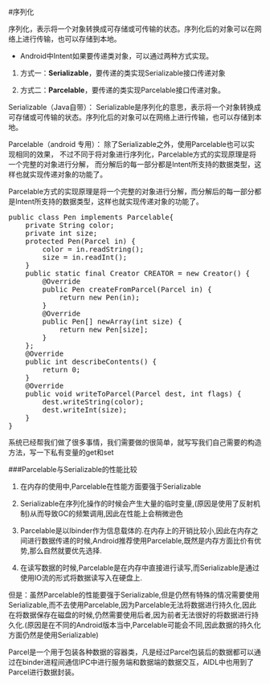#序列化

序列化，表示将一个对象转换成可存储或可传输的状态。序列化后的对象可以在网络上进行传输，也可以存储到本地。

 * Android中Intent如果要传递类对象，可以通过两种方式实现。

1. 方式一：**Serializable**，要传递的类实现Serializable接口传递对象

2. 方式二：**Parcelable**，要传递的类实现Parcelable接口传递对象。

Serializable（Java自带）：
Serializable是序列化的意思，表示将一个对象转换成可存储或可传输的状态。序列化后的对象可以在网络上进行传输，也可以存储到本地。

Parcelable（android 专用）：
除了Serializable之外，使用Parcelable也可以实现相同的效果，
不过不同于将对象进行序列化，Parcelable方式的实现原理是将一个完整的对象进行分解，
而分解后的每一部分都是Intent所支持的数据类型，这样也就实现传递对象的功能了。

Parcelable方式的实现原理是将一个完整的对象进行分解，而分解后的每一部分都是Intent所支持的数据类型，这样也就实现传递对象的功能了。

<pre>
public class Pen implements Parcelable{
    private String color;
    private int size;
    protected Pen(Parcel in) {
        color = in.readString();
        size = in.readInt();
    }
    public static final Creator<Pen> CREATOR = new Creator<Pen>() {
        @Override
        public Pen createFromParcel(Parcel in) {
            return new Pen(in);
        }
        @Override
        public Pen[] newArray(int size) {
            return new Pen[size];
        }
    };
    @Override
    public int describeContents() {
        return 0;
    }
    @Override
    public void writeToParcel(Parcel dest, int flags) {
        dest.writeString(color);
        dest.writeInt(size);
    }
}
</pre>
系统已经帮我们做了很多事情，我们需要做的很简单，就写写我们自己需要的构造方法，写一下私有变量的get和set


###Parcelable与Serializable的性能比较

1. 在内存的使用中,Parcelable在性能方面要强于Serializable

2. Serializable在序列化操作的时候会产生大量的临时变量,(原因是使用了反射机制)从而导致GC的频繁调用,因此在性能上会稍微逊色

3. Parcelable是以Ibinder作为信息载体的.在内存上的开销比较小,因此在内存之间进行数据传递的时候,Android推荐使用Parcelable,既然是内存方面比价有优势,那么自然就要优先选择.

4. 在读写数据的时候,Parcelable是在内存中直接进行读写,而Serializable是通过使用IO流的形式将数据读写入在硬盘上.

但是：虽然Parcelable的性能要强于Serializable,但是仍然有特殊的情况需要使用Serializable,而不去使用Parcelable,因为Parcelable无法将数据进行持久化,因此在将数据保存在磁盘的时候,仍然需要使用后者,因为前者无法很好的将数据进行持久化.(原因是在不同的Android版本当中,Parcelable可能会不同,因此数据的持久化方面仍然是使用Serializable)

Parcel是一个用于包装各种数据的容器类，凡是经过Parcel包装后的数据都可以通过在binder进程间通信IPC中进行服务端和数据端的数据交互，AIDL中也用到了Parcel进行数据封装。 